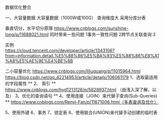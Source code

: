 数据优化整合

一、大容量数据
大容量数据（1000W或100G） 查询维度大 采用分库分表

垂直切分，水平切分原理   https://www.cnblogs.com/sunshine-long/p/11688021.html
同时带来一些问题
1事务一致性问题
2跨节点关联查询
3

实例    
https://cloud.tencent.com/developer/article/1343106?from=information.detail.%E5%88%86%E5%BA%93%E5%88%86%E8%A1%A8%E5%AE%9E%E4%BE%8B


二小容量优化
https://www.cnblogs.com/liliuguang/p/11015964.html
https://blog.csdn.net/qq_42214953/article/details/106061179
1、选取最适用的字段属性  **
2、 索引 **  https://www.cnblogs.com/hyd1213126/p/5828937.html    （由浅入深了解、以及）
3、优化的查询语句   **
4、使用连接（JOIN）来代替子查询(Sub-Queries) **  https://www.cnblogs.com/Renyi-Fan/p/11671006.html（多表查询及优化）


5、使用外键
6、事务
7、锁定表
8、使用联合(UNION)来代替手动创建的临时表
